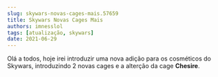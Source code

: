 ```yaml
---
slug: skywars-novas-cages-mais.57659
title: Skywars Novas Cages Mais
authors: imnesslol
tags: [atualização, skywars]
date: 2021-06-29
---
```


Olá a todos, hoje irei introduzir uma nova adição para os cosméticos do Skywars, introduzindo 2 novas cages e a alterção da cage **Chesire**.